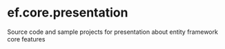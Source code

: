 # ef.core.presentation
Source code and sample projects for presentation about entity framework core features
